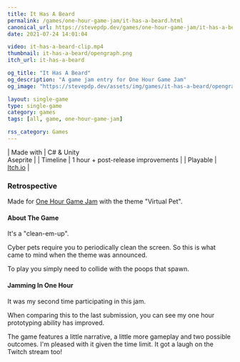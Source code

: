 ```yaml
---
title: It Has A Beard
permalink: /games/one-hour-game-jam/it-has-a-beard.html
canonical_url: https://stevepdp.dev/games/one-hour-game-jam/it-has-a-beard.html
date: 2021-07-24 14:01:04

video: it-has-a-beard-clip.mp4
thumbnail: it-has-a-beard/opengraph.png
itch_url: it-has-a-beard

og_title: "It Has A Beard"
og_description: "A game jam entry for One Hour Game Jam"
og_image: "https://stevepdp.dev/assets/img/games/it-has-a-beard/opengraph.png"

layout: single-game
type: single-game
category: games
tags: [all, game, one-hour-game-jam]

rss_category: Games
---
```


| Made with	| C# &amp; Unity<br>Aseprite |
| Timeline | 1 hour + post-release improvements |
| Playable | <a href="https://stevepdp.itch.io/it-has-a-beard" rel="me noopener noreferrer" target="_blank" title="Play the game on Itch.io">Itch.io</a> |


### Retrospective
Made for <a href="https://onehourgamejam.com/?page=jam&jam=326" rel="noopener noreferrer" target="_blank">One Hour Game Jam</a> with the theme "Virtual Pet".


#### About The Game
It's a "clean-em-up".

Cyber pets require you to periodically clean the screen. So this is what came to mind when the theme was announced.

To play you simply need to collide with the poops that spawn.


#### Jamming In One Hour
It was my second time participating in this jam.

When comparing this to the last submission, you can see my one hour prototyping ability has improved.

The game features a little narrative, a little more gameplay and two possible outcomes. I'm pleased with it given the time limit. It got a laugh on the Twitch stream too!
